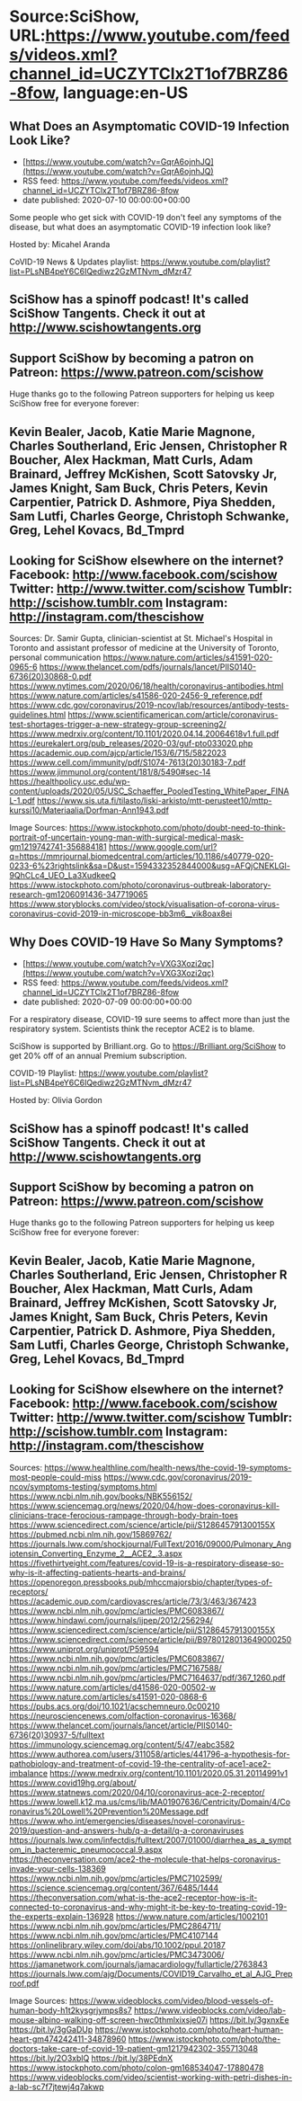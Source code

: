 # Source:SciShow, URL:https://www.youtube.com/feeds/videos.xml?channel_id=UCZYTClx2T1of7BRZ86-8fow, language:en-US

## What Does an Asymptomatic COVID-19 Infection Look Like?
 - [https://www.youtube.com/watch?v=GqrA6ojnhJQ](https://www.youtube.com/watch?v=GqrA6ojnhJQ)
 - RSS feed: https://www.youtube.com/feeds/videos.xml?channel_id=UCZYTClx2T1of7BRZ86-8fow
 - date published: 2020-07-10 00:00:00+00:00

Some people who get sick with COVID-19 don't feel any symptoms of the disease, but what does an asymptomatic COVID-19 infection look like?  

Hosted by: Micahel Aranda

CoVID-19 News & Updates playlist: https://www.youtube.com/playlist?list=PLsNB4peY6C6IQediwz2GzMTNvm_dMzr47

SciShow has a spinoff podcast! It's called SciShow Tangents. Check it out at http://www.scishowtangents.org
----------
Support SciShow by becoming a patron on Patreon: https://www.patreon.com/scishow
----------
Huge thanks go to the following Patreon supporters for helping us keep SciShow free for everyone forever:

Kevin Bealer, Jacob, Katie Marie Magnone, Charles Southerland, Eric Jensen, Christopher R Boucher, Alex Hackman, Matt Curls, Adam Brainard, Jeffrey McKishen, Scott Satovsky Jr, James Knight, Sam Buck, Chris Peters, Kevin Carpentier, Patrick D. Ashmore, Piya Shedden, Sam Lutfi, Charles George, Christoph Schwanke, Greg, Lehel Kovacs, Bd_Tmprd
----------
Looking for SciShow elsewhere on the internet?
Facebook: http://www.facebook.com/scishow
Twitter: http://www.twitter.com/scishow
Tumblr: http://scishow.tumblr.com
Instagram: http://instagram.com/thescishow
----------
Sources:
Dr. Samir Gupta, clinician-scientist at St. Michael's Hospital in Toronto and assistant professor of medicine at the University of Toronto, personal communication
https://www.nature.com/articles/s41591-020-0965-6
https://www.thelancet.com/pdfs/journals/lancet/PIIS0140-6736(20)30868-0.pdf
https://www.nytimes.com/2020/06/18/health/coronavirus-antibodies.html
https://www.nature.com/articles/s41586-020-2456-9_reference.pdf
https://www.cdc.gov/coronavirus/2019-ncov/lab/resources/antibody-tests-guidelines.html
https://www.scientificamerican.com/article/coronavirus-test-shortages-trigger-a-new-strategy-group-screening2/
https://www.medrxiv.org/content/10.1101/2020.04.14.20064618v1.full.pdf
https://eurekalert.org/pub_releases/2020-03/guf-pto033020.php
https://academic.oup.com/ajcp/article/153/6/715/5822023
https://www.cell.com/immunity/pdf/S1074-7613(20)30183-7.pdf
https://www.jimmunol.org/content/181/8/5490#sec-14
https://healthpolicy.usc.edu/wp-content/uploads/2020/05/USC_Schaeffer_PooledTesting_WhitePaper_FINAL-1.pdf
https://www.sis.uta.fi/tilasto/liski-arkisto/mtt-perusteet10/mttp-kurssi10/Materiaalia/Dorfman-Ann1943.pdf

Image Sources:
https://www.istockphoto.com/photo/doubt-need-to-think-portrait-of-uncertain-young-man-with-surgical-medical-mask-gm1219742741-356884181
https://www.google.com/url?q=https://mmrjournal.biomedcentral.com/articles/10.1186/s40779-020-0233-6%23rightslink&sa=D&ust=1594332352844000&usg=AFQjCNEKLGl-9QhCLc4_UEO_La3XudkeeQ
https://www.istockphoto.com/photo/coronavirus-outbreak-laboratory-research-gm1206091436-347719065
https://www.storyblocks.com/video/stock/visualisation-of-corona-virus-coronavirus-covid-2019-in-microscope-bb3m6__vik8oax8ei

## Why Does COVID-19 Have So Many Symptoms?
 - [https://www.youtube.com/watch?v=VXG3Xozi2qc](https://www.youtube.com/watch?v=VXG3Xozi2qc)
 - RSS feed: https://www.youtube.com/feeds/videos.xml?channel_id=UCZYTClx2T1of7BRZ86-8fow
 - date published: 2020-07-09 00:00:00+00:00

For a respiratory disease, COVID-19 sure seems to affect more than just the respiratory system. Scientists think the receptor ACE2 is to blame.

SciShow is supported by Brilliant.org. Go to https://Brilliant.org/SciShow to get 20% off of an annual Premium subscription. 

COVID-19 Playlist: https://www.youtube.com/playlist?list=PLsNB4peY6C6IQediwz2GzMTNvm_dMzr47

Hosted by: Olivia Gordon

SciShow has a spinoff podcast! It's called SciShow Tangents. Check it out at http://www.scishowtangents.org
----------
Support SciShow by becoming a patron on Patreon: https://www.patreon.com/scishow
----------
Huge thanks go to the following Patreon supporters for helping us keep SciShow free for everyone forever:

Kevin Bealer, Jacob, Katie Marie Magnone, Charles Southerland, Eric Jensen, Christopher R Boucher, Alex Hackman, Matt Curls, Adam Brainard, Jeffrey McKishen, Scott Satovsky Jr, James Knight, Sam Buck, Chris Peters, Kevin Carpentier, Patrick D. Ashmore, Piya Shedden, Sam Lutfi, Charles George, Christoph Schwanke, Greg, Lehel Kovacs, Bd_Tmprd
----------
Looking for SciShow elsewhere on the internet?
Facebook: http://www.facebook.com/scishow
Twitter: http://www.twitter.com/scishow
Tumblr: http://scishow.tumblr.com
Instagram: http://instagram.com/thescishow
----------
Sources:
https://www.healthline.com/health-news/the-covid-19-symptoms-most-people-could-miss 
https://www.cdc.gov/coronavirus/2019-ncov/symptoms-testing/symptoms.html 
https://www.ncbi.nlm.nih.gov/books/NBK556152/ 
https://www.sciencemag.org/news/2020/04/how-does-coronavirus-kill-clinicians-trace-ferocious-rampage-through-body-brain-toes 
https://www.sciencedirect.com/science/article/pii/S128645791300155X 
https://pubmed.ncbi.nlm.nih.gov/15869762/ 
https://journals.lww.com/shockjournal/FullText/2016/09000/Pulmonary_Angiotensin_Converting_Enzyme_2__ACE2_.3.aspx 
https://fivethirtyeight.com/features/covid-19-is-a-respiratory-disease-so-why-is-it-affecting-patients-hearts-and-brains/ 
https://openoregon.pressbooks.pub/mhccmajorsbio/chapter/types-of-receptors/ 
https://academic.oup.com/cardiovascres/article/73/3/463/367423 
https://www.ncbi.nlm.nih.gov/pmc/articles/PMC6083867/ 
https://www.hindawi.com/journals/ijpep/2012/256294/ 
https://www.sciencedirect.com/science/article/pii/S128645791300155X 
https://www.sciencedirect.com/science/article/pii/B9780128013649000250 
https://www.uniprot.org/uniprot/P59594 
https://www.ncbi.nlm.nih.gov/pmc/articles/PMC6083867/ 
https://www.ncbi.nlm.nih.gov/pmc/articles/PMC7167588/ 
https://www.ncbi.nlm.nih.gov/pmc/articles/PMC7164637/pdf/367_1260.pdf 
https://www.nature.com/articles/d41586-020-00502-w 
https://www.nature.com/articles/s41591-020-0868-6 
https://pubs.acs.org/doi/10.1021/acschemneuro.0c00210 
https://neurosciencenews.com/olfaction-coronavirus-16368/ 
https://www.thelancet.com/journals/lancet/article/PIIS0140-6736(20)30937-5/fulltext 
https://immunology.sciencemag.org/content/5/47/eabc3582 
https://www.authorea.com/users/311058/articles/441796-a-hypothesis-for-pathobiology-and-treatment-of-covid-19-the-centrality-of-ace1-ace2-imbalance 
https://www.medrxiv.org/content/10.1101/2020.05.31.20114991v1 
https://www.covid19hg.org/about/ 
https://www.statnews.com/2020/04/10/coronavirus-ace-2-receptor/ 
https://www.lowell.k12.ma.us/cms/lib/MA01907636/Centricity/Domain/4/Coronavirus%20Lowell%20Prevention%20Message.pdf
https://www.who.int/emergencies/diseases/novel-coronavirus-2019/question-and-answers-hub/q-a-detail/q-a-coronaviruses
https://journals.lww.com/infectdis/fulltext/2007/01000/diarrhea_as_a_symptom_in_bacteremic_pneumococcal.9.aspx
https://theconversation.com/ace2-the-molecule-that-helps-coronavirus-invade-your-cells-138369
https://www.ncbi.nlm.nih.gov/pmc/articles/PMC7102599/
https://science.sciencemag.org/content/367/6485/1444
https://theconversation.com/what-is-the-ace2-receptor-how-is-it-connected-to-coronavirus-and-why-might-it-be-key-to-treating-covid-19-the-experts-explain-136928
https://www.nature.com/articles/1002101
https://www.ncbi.nlm.nih.gov/pmc/articles/PMC2864711/
https://www.ncbi.nlm.nih.gov/pmc/articles/PMC4107144
https://onlinelibrary.wiley.com/doi/abs/10.1002/ppul.20187
https://www.ncbi.nlm.nih.gov/pmc/articles/PMC3473006/
https://jamanetwork.com/journals/jamacardiology/fullarticle/2763843
https://journals.lww.com/ajg/Documents/COVID19_Carvalho_et_al_AJG_Preproof.pdf

Image Sources:
https://www.videoblocks.com/video/blood-vessels-of-human-body-h1t2kysgrjymps8s7
https://www.videoblocks.com/video/lab-mouse-albino-walking-off-screen-hwc0thmlxixsje07i
https://bit.ly/3gxnxEe
https://bit.ly/3gGaDUp
https://www.istockphoto.com/photo/heart-human-heart-gm474242411-34878960
https://www.istockphoto.com/photo/the-doctors-take-care-of-covid-19-patient-gm1217942302-355713048
https://bit.ly/2O3xblQ
https://bit.ly/38PEdnX
https://www.istockphoto.com/photo/colon-gm168534047-17880478
https://www.videoblocks.com/video/scientist-working-with-petri-dishes-in-a-lab-sc7f7jtewj4q7akwp

